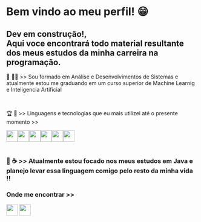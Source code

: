 <h1 style="alingself:center"> Bem vindo ao meu perfil! 😁 </h1>
<h2>Dev em construção!, <br> Aqui voce encontrará todo material resultante dos meus estudos da minha carreira na programação. </h2>

<p>📖 👩‍🎓 >> Sou formado em Análise e Desenvolvimentos de Sistemas e atualmente estou me graduando em um curso superior de Machine Learnig e Inteligencia Artificial </p>
<br>
<p>🏆 🔎 >> Linguagens e tecnologias que eu mais utilizei até o presente momento >></p>

<div style = "display:flex">
<img src="https://cdn.jsdelivr.net/gh/devicons/devicon@latest/icons/java/java-original.svg" margin="20px" width=30px/>
<img src="https://cdn.jsdelivr.net/gh/devicons/devicon@latest/icons/css3/css3-original.svg" margin="20px" width=30px/>
<img src="https://cdn.jsdelivr.net/gh/devicons/devicon@latest/icons/html5/html5-original.svg" margin="20px" width=30px/>        
<img src="https://cdn.jsdelivr.net/gh/devicons/devicon@latest/icons/javascript/javascript-original.svg" margin="20px" width=30px/>
<img src="https://cdn.jsdelivr.net/gh/devicons/devicon@latest/icons/mysql/mysql-original-wordmark.svg" margin="20px" width=30px/>
<img src="https://cdn.jsdelivr.net/gh/devicons/devicon@latest/icons/react/react-original.svg" width=30px/>
</div>
<br>
<h3>🎯 ☕ >> Atualmente estou focado nos meus estudos em Java e planejo levar essa linguagem comigo pelo resto da minha vida !!<h3>
          
<h3>Onde me encontrar >> </h3>
<a href=https://www.linkedin.com/in/alllisson-sousa-541b39296 target="blank"><img src="https://img.icons8.com/?size=100&id=13930&format=png&color=000000" margin="40px" width=30px /></a>
<a href=http://allissonsousa7@outlook.com  target="blank"><img src="https://img.icons8.com/?size=100&id=X0mEIh0RyDdL&format=png&color=000000" margin="24px" width=30px /></a>
          
          
          

